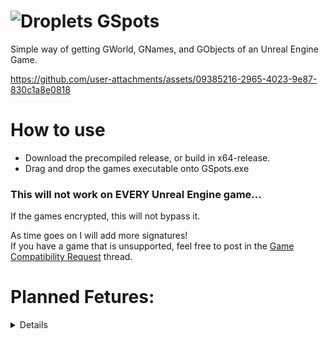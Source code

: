 # ![Droplets](https://github.com/user-attachments/assets/b78ae8fe-da35-414b-a720-cf7c7241ddd0) GSpots

Simple way of getting GWorld, GNames, and GObjects of an Unreal Engine Game.

https://github.com/user-attachments/assets/09385216-2965-4023-9e87-830c1a8e0818

# How to use

- Download the precompiled release, or build in x64-release.  
- Drag and drop the games executable onto GSpots.exe

### This will not work on EVERY Unreal Engine game...

If the games encrypted, this will not bypass it. 

As time goes on I will add more signatures!  
If you have a game that is unsupported, feel free to post in the [Game Compatibility Request](https://github.com/Do0ks/GSpots/issues/1) thread. 

# Planned Fetures:
<details>
  
  ## Soon:  
  
  - Add automatic fetching of the Unreal Engine Version the game is built with (though this will work better with the "later" update listed below).
  
  - Add XOR encryption calculations with padding if applicable.

  ## Later:  

  - Try to pre calculate point of interest pointer chains such as the player class while the games running. This should function like before (you'll just need the game running before dropping the games exe onto G Spots.exe)
  
</details>
